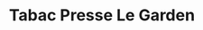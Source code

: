 ---
title: "Tabac Presse Le Garden"
url: /la-grande-motte/tabac-presse-le-garden/
shop: Zeitungen
---